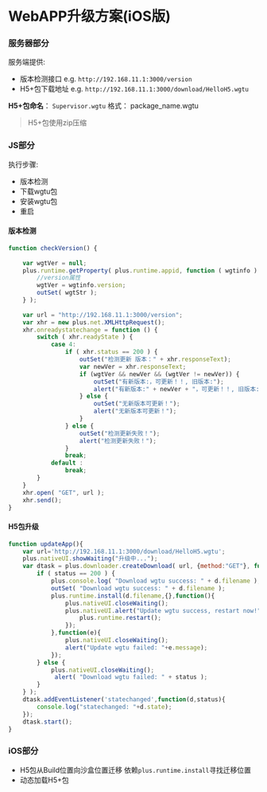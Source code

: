 WebAPP升级方案(iOS版)
===

### 服务器部分

服务端提供:
- 版本检测接口
  e.g. `http://192.168.11.1:3000/version`
- H5+包下载地址
  e.g. `http://192.168.11.1:3000/download/HelloH5.wgtu`

**H5+包命名**： `Supervisor.wgtu`
格式： package_name.wgtu

> H5+包使用zip压缩

### JS部分

执行步骤:
- 版本检测
- 下载wgtu包
- 安装wgtu包
- 重启

#### 版本检测

```js
function checkVersion() {
    
    var wgtVer = null;
    plus.runtime.getProperty( plus.runtime.appid, function ( wgtinfo ) {
        //version属性
        wgtVer = wgtinfo.version;
        outSet( wgtStr );
    } );
    
	var url = "http://192.168.11.1:3000/version";
	var xhr = new plus.net.XMLHttpRequest();
	xhr.onreadystatechange = function () {
        switch ( xhr.readyState ) {
            case 4:
                if ( xhr.status == 200 ) {
                	outSet("检测更新 版本：" + xhr.responseText);
                    var newVer = xhr.responseText;
                    if (wgtVer && newVer && (wgtVer != newVer)) {
                        outSet("有新版本:，可更新！！, 旧版本:");
                        alert("有新版本:" + newVer + "，可更新！！, 旧版本:" + wgtVer);
                    } else {
                        outSet("无新版本可更新！");
                        alert("无新版本可更新！");
                    }
                } else {
                	outSet("检测更新失败！");
                    alert("检测更新失败！");
                }
                break;
            default :
                break;
        }
	}
	xhr.open( "GET", url );
	xhr.send();
}
```

#### H5包升级

```js
function updateApp(){
	var url='http://192.168.11.1:3000/download/HelloH5.wgtu';
	plus.nativeUI.showWaiting("升级中...");
	var dtask = plus.downloader.createDownload( url, {method:"GET"}, function(d,status){
		if ( status == 200 ) { 
			plus.console.log( "Download wgtu success: " + d.filename );
            outSet( "Download wgtu success: " + d.filename );
			plus.runtime.install(d.filename,{},function(){
				plus.nativeUI.closeWaiting();
				plus.nativeUI.alert("Update wgtu success, restart now!",function(){
					plus.runtime.restart();
				});
			},function(e){
				plus.nativeUI.closeWaiting();
				alert("Update wgtu failed: "+e.message);
			});
		} else {
			plus.nativeUI.closeWaiting();
			 alert( "Download wgtu failed: " + status ); 
		} 
	} );
	dtask.addEventListener('statechanged',function(d,status){
		console.log("statechanged: "+d.state);
	});
	dtask.start();
}
```

### iOS部分

- H5包从Build位置向沙盒位置迁移
  依赖`plus.runtime.install`寻找迁移位置
- 动态加载H5+包
